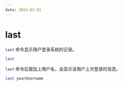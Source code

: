 ```yaml
---
date: 2024-02-03
---
```


# last

`last` 命令显示用户登录系统的记录。

```bash
last
```

`last` 命令后面加上用户名，会显示该用户上次登录的信息。

```bash
last yourUsername
```
